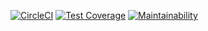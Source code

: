 [![CircleCI](https://circleci.com/gh/cmplx-xyttmt/VCSSample.svg?style=svg)](https://circleci.com/gh/cmplx-xyttmt/VCSSample)
[![Test Coverage](https://api.codeclimate.com/v1/badges/1757fa719e82b9217033/test_coverage)](https://codeclimate.com/github/cmplx-xyttmt/VCSSample/test_coverage)
[![Maintainability](https://api.codeclimate.com/v1/badges/1757fa719e82b9217033/maintainability)](https://codeclimate.com/github/cmplx-xyttmt/VCSSample/maintainability)
